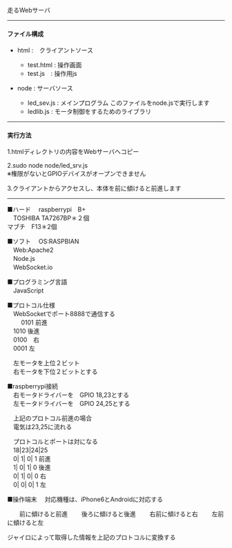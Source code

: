 走るWebサーバ  

---
#### ファイル構成 ####
* html :　クライアントソース  
  * test.html  : 操作画面  
  * test.js　: 操作用js   


* node : サーバソース   
  * led_sev.js : メインプログラム このファイルをnode.jsで実行します 
  * ledlib.js  : モータ制御をするためのライブラリ 

---
#### 実行方法 ####
1.htmlディレクトリの内容をWebサーバへコピー  

2.sudo node node/led_srv.js  
  ※権限がないとGPIOデバイスがオープンできません  

3.クライアントからアクセスし、本体を前に傾けると前進します

---
  

■ハード
　raspberrypi　B+  
　TOSHIBA TA7267BP＊２個  
    マブチ　F13＊2個  

■ソフト
　OS:RASPBIAN  
　Web:Apache2  
　Node.js  
　WebSocket.io  

■プログラミング言語  
　JavaScript  

■プロトコル仕様  
　WebSocketでポート8888で通信する  
　
　0101 前進  
　1010  後進  
　0100　右  
　0001    左  

　左モータを上位２ビット  
　右モータを下位２ビットとする  

■raspberrypi接続  
　右モータドライバーを　GPIO 18,23とする  
　左モータドライバーを　GPIO 24,25とする  

　上記のプロトコル前進の場合  
　電気は23,25に流れる  

　プロトコルとポートは対になる  
　18|23|24|25  
　0| 1| 0| 1 前進  
　1| 0| 1| 0 後進  
　0| 1| 0| 0 右  
　0| 0| 0| 1 左  

■操作端末
　対応機種は、iPhone6とAndroidに対応する

　　前に傾けると前進
　　後ろに傾けると後進
　　右前に傾けると右
　　左前に傾けると左

ジャイロによって取得した情報を上記のプロトコルに変換する
